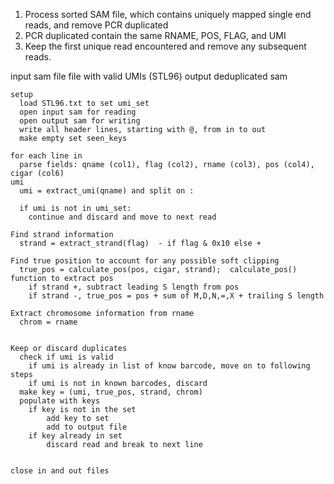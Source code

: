 1. Process sorted SAM file, which contains uniquely mapped single end reads, and remove PCR duplicated
2. PCR duplicated contain the same RNAME, POS, FLAG, and UMI
3. Keep the first unique read encountered and remove any subsequent reads.

input
    sam file 
    file with valid UMIs (STL96)
output
    deduplicated sam

```
setup
  load STL96.txt to set umi_set
  open input sam for reading
  open output sam for writing
  write all header lines, starting with @, from in to out
  make empty set seen_keys

for each line in
  parse fields: qname (col1), flag (col2), rname (col3), pos (col4), cigar (col6)
umi
  umi = extract_umi(qname) and split on :

  if umi is not in umi_set:
    continue and discard and move to next read

Find strand information
  strand = extract_strand(flag)  - if flag & 0x10 else +

Find true position to account for any possible soft clipping
  true_pos = calculate_pos(pos, cigar, strand);  calculate_pos() function to extract pos
    if strand +, subtract leading S length from pos
    if strand -, true_pos = pos + sum of M,D,N,=,X + trailing S length 

Extract chromosome information from rname
  chrom = rname


Keep or discard duplicates
  check if umi is valid
	if umi is already in list of know barcode, move on to following steps
	if umi is not in known barcodes, discard
  make key = (umi, true_pos, strand, chrom)
  populate with keys 
	if key is not in the set 
		add key to set
		add to output file
	if key already in set
		discard read and break to next line


close in and out files

```
